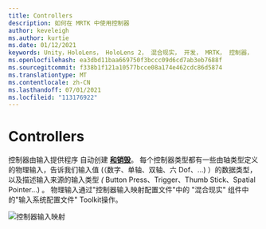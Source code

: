 ```yaml
---
title: Controllers
description: 如何在 MRTK 中使用控制器
author: keveleigh
ms.author: kurtie
ms.date: 01/12/2021
keywords: Unity，HoloLens， HoloLens 2， 混合现实， 开发， MRTK， 控制器，
ms.openlocfilehash: ea3dbd11baa669750f3bccc09d6cd7ab3eb7688f
ms.sourcegitcommit: f338b1f121a10577bcce08a174e462cdc86d5874
ms.translationtype: MT
ms.contentlocale: zh-CN
ms.lasthandoff: 07/01/2021
ms.locfileid: "113176922"
---
```

# <a name="controllers"></a>Controllers

控制器由输入提供程序 自动创建 [**和销毁**](input-providers.md)。 每个控制器类型都有一些由轴类型定义的物理输入，告诉我们输入值 (（数字、单轴、双轴、六 Dof、...) ）的数据类型，以及描述输入来源的输入类型 *(* Button Press、Trigger、Thumb Stick、Spatial Pointer...) 。 物理输入通过"控制器输入映射配置文件"中的 "混合现实" 组件中的"输入系统配置文件" Toolkit操作。 

![控制器输入映射](../images/input/ControllerInputMapping.png)
